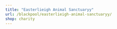 ```yaml
---
title: "Easterlieigh Animal Sanctuaryy"
url: /blackpool/easterlieigh-animal-sanctuaryy/
shop: charity
---
```

